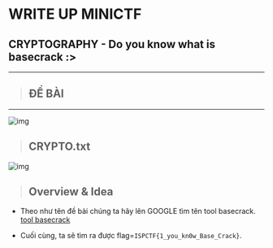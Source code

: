 # **WRITE UP MINICTF** #

## CRYPTOGRAPHY - **Do you know what is basecrack :>** ##
------------------------------------

>## ĐỀ BÀI ##

------------------------------------

![img](https://github.com/kienzx203/Write_upCTF/blob/image/Screenshot%202022-10-20%20025108.png)
>## CRYPTO.txt ##

![img](https://github.com/kienzx203/Write_upCTF/blob/image/Screenshot%202022-10-20%20025144.png)

>## **Overview & Idea** ##

- Theo như tên đề bài chúng ta hãy lên GOOGLE tìm tên tool basecrack.
[tool basecrack](https://basecrack.herokuapp.com/)

- Cuối cùng, ta sẽ tìm ra được flag=`ISPCTF{1_you_kn0w_Base_Crack}`.
